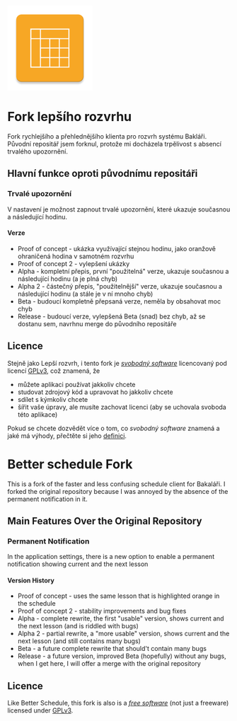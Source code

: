 ![icon](app/src/main/res/mipmap-xxxhdpi/ic_launcher.png)

# Fork lepšího rozvrhu

Fork rychlejšího a přehlednějšího klienta pro rozvrh systému Bakláři. Původní repositář jsem forknul, protože mi docházela trpělivost s absencí trvalého upozornění.

## Hlavní funkce oproti původnímu repositáři

### Trvalé upozornění

V nastavení je možnost zapnout trvalé upozornění, které ukazuje současnou a následující hodinu.

#### Verze

- Proof of concept - ukázka využívající stejnou hodinu, jako oranžově ohraničená hodina v samotném rozvrhu
- Proof of concept 2 - vylepšení ukázky
- Alpha - kompletní přepis, první "použitelná" verze, ukazuje současnou a následující hodinu (a je plná chyb)
- Alpha 2 - částečný přepis, "použitelnější" verze, ukazuje současnou a následující hodinu (a stále je v ní mnoho chyb)
- Beta - budoucí kompletně přepsaná verze, neměla by obsahovat moc chyb
- Release - budoucí verze, vylepšená Beta (snad) bez chyb, až se dostanu sem, navrhnu merge do původního repositáře

## Licence

Stejně jako Lepší rozvrh, i tento fork je *[svobodný software][1]* licencovaný pod licencí [GPLv3][2], což znamená, že

- můžete aplikaci používat jakkoliv chcete
- studovat zdrojový kód a upravovat ho jakkoliv chcete
- sdílet s kýmkoliv chcete
- šířit vaše úpravy, ale musíte zachovat licenci (aby se uchovala svoboda této aplikace)

Pokud se chcete dozvědět více o tom, co *svobodný software* znamená a jaké má výhody, přečtěte si jeho [definici][1].

# Better schedule Fork

This is a fork of the faster and less confusing schedule client for Bakaláři. I forked the original repository
because I was annoyed by the absence of the permanent notification in it.

## Main Features Over the Original Repository

### Permanent Notification

In the application settings, there is a new option to enable a permanent notification showing current and the next lesson

#### Version History

- Proof of concept - uses the same lesson that is highlighted orange in the schedule 
- Proof of concept 2 - stability improvements and bug fixes
- Alpha - complete rewrite, the first "usable" version, shows current and the next lesson (and is riddled with bugs)
- Alpha 2 - partial rewrite, a "more usable" version, shows current and the next lesson (and still contains many bugs)
- Beta - a future complete rewrite that should't contain many bugs
- Release - a future version, improved Beta (hopefully) without any bugs, when I get here, I will offer a merge with the original repository

## Licence

Like Better Schedule, this fork is also is a *[free software][3]* (not just a freeware) licensed under [GPLv3][2].

[1]: https://www.gnu.org/philosophy/free-sw.cs.html
[2]: https://www.gnu.org/licenses/gpl-3.0.en.html
[3]: https://www.gnu.org/philosophy/free-sw.en.html
